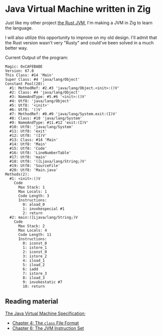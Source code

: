 # Java Virtual Machine written in Zig
Just like my other project [the Rust JVM](https://github.com/AleksanderEvensen/Rusty-JVM), I'm making a JVM in Zig to learn the language.

I will also utilize this opportunity to improve on my old design.
I'll admit that the Rust version wasn't very "Rusty" and could've been solved in a much better way.

Current Output of the program:
```
Magic: 0xCAFEBABE
Version: 67.0
This Class: #14 'Main'
Super Class: #4 'java/lang/Object'
Constant Pool(20):
  #1: MethodRef: #2.#3 'java/lang/Object.<init>:()V'
  #2: Class: #4 'java/lang/Object'
  #3: NameAndType: #5.#6 '<init>:()V'
  #4: Utf8: 'java/lang/Object'
  #5: Utf8: '<init>'
  #6: Utf8: '()V'
  #7: MethodRef: #8.#9 'java/lang/System.exit:(I)V'
  #8: Class: #10 'java/lang/System'
  #9: NameAndType: #11.#12 'exit:(I)V'
  #10: Utf8: 'java/lang/System'
  #11: Utf8: 'exit'
  #12: Utf8: '(I)V'
  #13: Class: #14 'Main'
  #14: Utf8: 'Main'
  #15: Utf8: 'Code'
  #16: Utf8: 'LineNumberTable'
  #17: Utf8: 'main'
  #18: Utf8: '([Ljava/lang/String;)V'
  #19: Utf8: 'SourceFile'
  #20: Utf8: 'Main.java'
Methods(2):
  #1: <init>:()V
    Code
      Max Stack: 1
      Max Locals: 1
      Code Length: 3
      Instructions:
        0: aload_0
        1: invokespecial #1
        2: return
  #2: main:([Ljava/lang/String;)V
    Code
      Max Stack: 2
      Max Locals: 4
      Code Length: 11
      Instructions:
        0: iconst_0
        1: istore_1
        2: iconst_0
        3: istore_2
        4: iload_1
        5: iload_2
        6: iadd
        7: istore_3
        8: iload_3
        9: invokestatic #7
        10: return
```


## Reading material
[The Java Virtual Machine Specification](https://docs.oracle.com/javase/specs/jvms/se23/html/index.html);
 - [Chapter 4: The `class` File Format](https://docs.oracle.com/javase/specs/jvms/se23/html/jvms-4.html)
 - [Chapter 6: The JVM Instruction Set](https://docs.oracle.com/javase/specs/jvms/se23/html/jvms-6.html)